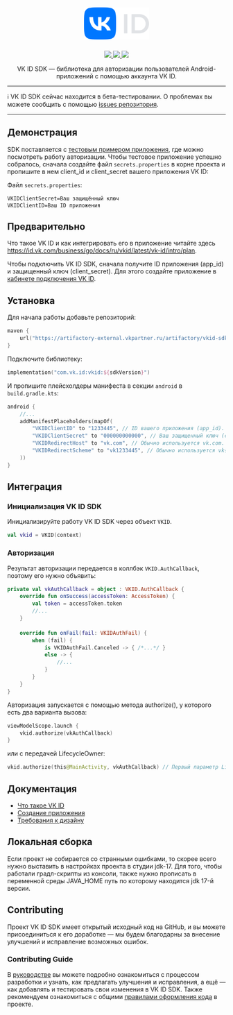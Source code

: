 <div align="center">
  <h1 align="center">
    <img src="logo.svg" width="150" alt="VK ID SDK Logo">
  </h1>
  <p align="center">
    <a href="https://artifactory-external.vkpartner.ru/ui/native/vkid-sdk-andorid/com/vk/id/">
        <img src="https://img.shields.io/badge/stability-beta-red">
    </a>
    <a href="LICENSE">
      <img src="https://img.shields.io/npm/l/@vkid/sdk?maxAge=3600">
    </a>
    <a href="https://artifactory-external.vkpartner.ru/ui/native/vkid-sdk-andorid/com/vk/id/">
        <img src="https://img.shields.io/maven-metadata/v?metadataUrl=https%3A%2F%2Fartifactory-external.vkpartner.ru%2Fartifactory%2Fvkid-sdk-andorid%2Fcom%2Fvk%2Fid%2Fvkid%2Fmaven-metadata.xml"/>
    </a>
  </p>
  <p align="center">
    VK ID SDK — библиотека для авторизации пользователей Android-приложений с помощью аккаунта VK ID.
  </p>
</div>

---
:information_source: VK ID SDK сейчас находится в бета-тестировании. О проблемах вы можете сообщить с помощью <a href="https://github.com/VKCOM/vkid-android-sdk/issues">issues репозитория</a>.

---

## Демонстрация

SDK поставляется с [тестовым примером приложения](sample/app), где можно посмотреть работу авторизации.
Чтобы тестовое приложение успешно собралось, сначала создайте файл `secrets.properties` в корне проекта и пропишите в нем client_id и client_secret вашего приложения VK ID:


Файл `secrets.properties`:
```
VKIDClientSecret=Ваш защищённый ключ
VKIDClientID=Ваш ID приложения
```

## Предварительно

Что такое VK ID и как интегрировать его в приложение читайте здесь https://id.vk.com/business/go/docs/ru/vkid/latest/vk-id/intro/plan.

Чтобы подключить VK ID SDK, сначала получите ID приложения (app_id) и защищенный ключ (client_secret). Для этого создайте приложение в [кабинете подключения VK ID](https://id.vk.com/business/go).


## Установка

Для начала работы добавьте репозиторий:
```kotlin
maven {
    url("https://artifactory-external.vkpartner.ru/artifactory/vkid-sdk-andorid/")
}
```

Подключите библиотеку:
```kotlin
implementation("com.vk.id:vkid:${sdkVersion}")
```

И пропишите плейсхолдеры манифеста в секции `android` в `build.gradle.kts`:
```kotlin
android {
    //...
    addManifestPlaceholders(mapOf(
        "VKIDClientID" to "1233445", // ID вашего приложения (app_id).
        "VKIDClientSecret" to "000000000000", // Ваш защищенный ключ (client_secret).
        "VKIDRedirectHost" to "vk.com", // Обычно используется vk.com.
        "VKIDRedirectScheme" to "vk1233445", // Обычно используется vk{ID приложения}.
    ))
}
```

## Интеграция
### Инициализация VK ID SDK
Инициализируйте работу VK ID SDK через объект `VKID`.
```kotlin
val vkid = VKID(context)
```
### Авторизация
Результат авторизации передается в коллбэк `VKID.AuthCallback`, поэтому его нужно объявить:
```kotlin
private val vkAuthCallback = object : VKID.AuthCallback {
    override fun onSuccess(accessToken: AccessToken) {     
        val token = accessToken.token
        //...
    }
 
    override fun onFail(fail: VKIDAuthFail) {
        when (fail) {
            is VKIDAuthFail.Canceled -> { /*...*/ }
            else -> {
                //...
            }
        }
    }
}
```
Авторизация запускается с помощью метода authorize(), у которого есть два варианта вызова:
```kotlin
viewModelScope.launch {
    vkid.authorize(vkAuthCallback)
}
```
или с передачей LifecycleOwner:
```kotlin
vkid.authorize(this@MainActivity, vkAuthCallback) // Первый параметр LifecycleOwner, например активити.
```

## Документация

- [Что такое VK ID](https://id.vk.com/business/go/docs/ru/vkid/latest/vk-id/intro/start-page)
- [Создание приложения](https://id.vk.com/business/go/docs/ru/vkid/latest/vk-id/connection/create-application)
- [Требования к дизайну](https://id.vk.com/business/go/docs/ru/vkid/archive/1.60/vk-id/guidelines/design-rules)


## Локальная сборка
Если проект не собирается со странными ошибками, то скореe всего нужно выставить в настройках проекта в студии jdk-17. Для того, чтобы работали градл-скрипты из консоли, также нужно прописать в переменной среды JAVA_HOME путь по которому находится jdk 17-й версии.

## Contributing
Проект VK ID SDK имеет открытый исходный код на GitHub, и вы можете присоединиться к его доработке — мы будем благодарны за внесение улучшений и исправление возможных ошибок.

### Contributing Guide
В [руководстве](CONTRIBUTING.md) вы можете подробно ознакомиться с процессом разработки и узнать, как предлагать улучшения и исправления, а ещё — как добавлять и тестировать свои изменения в VK ID SDK.
Также рекомендуем ознакомиться с общими [правилами оформления кода](CODE_STYLE.md) в проекте.
